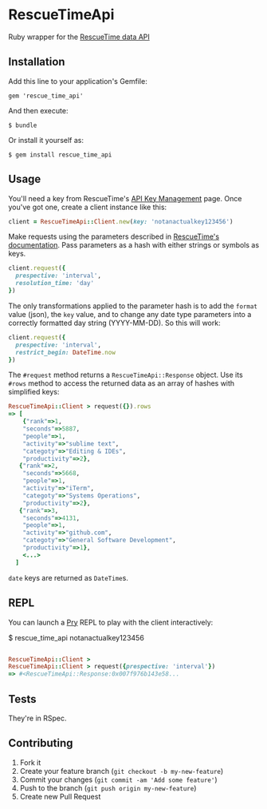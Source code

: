 # RescueTimeApi

Ruby wrapper for the [RescueTime data API](https://www.rescuetime.com/anapi/setup/documentation)

## Installation

Add this line to your application's Gemfile:

    gem 'rescue_time_api'

And then execute:

    $ bundle

Or install it yourself as:

    $ gem install rescue_time_api

## Usage

You'll need a key from RescueTime's [API Key Management](https://www.rescuetime.com/anapi/manage) page. Once you've got one, create a client instance like this:

```ruby
client = RescueTimeApi::Client.new(key: 'notanactualkey123456')
```

Make requests using the parameters described in [RescueTime's documentation](https://www.rescuetime.com/anapi/setup/documentation). Pass parameters as a hash with either strings or symbols as keys.

```ruby
client.request({
  prespective: 'interval',
  resolution_time: 'day'
})
```

The only transformations applied to the parameter hash is to add the `format` value (json), the `key` value, and to change any date type parameters into a correctly formatted day string (YYYY-MM-DD). So this will work:

```ruby
client.request({
  prespective: 'interval',
  restrict_begin: DateTime.now
})
```

The `#request` method returns a `RescueTimeApi::Response` object. Use its `#rows` method to access the returned data as an array of hashes with simplified keys:

```ruby
RescueTimeApi::Client > request({}).rows
=> [
    {"rank"=>1,
    "seconds"=>5887,
    "people"=>1,
    "activity"=>"sublime text",
    "categoty"=>"Editing & IDEs",
    "productivity"=>2},
   {"rank"=>2,
    "seconds"=>5668,
    "people"=>1,
    "activity"=>"iTerm",
    "categoty"=>"Systems Operations",
    "productivity"=>2},
   {"rank"=>3,
    "seconds"=>4131,
    "people"=>1,
    "activity"=>"github.com",
    "categoty"=>"General Software Development",
    "productivity"=>1},
    <...>
  ]
```

`date` keys are returned as `DateTime`s.

## REPL

You can launch a [Pry](http://pryrepl.org/) REPL to play with the client interactively:

  $ rescue_time_api notanactualkey123456

```ruby

RescueTimeApi::Client >
RescueTimeApi::Client > request({prespective: 'interval'})
=> #<RescueTimeApi::Response:0x007f976b143e58...
```

## Tests

They're in RSpec.

## Contributing

1. Fork it
2. Create your feature branch (`git checkout -b my-new-feature`)
3. Commit your changes (`git commit -am 'Add some feature'`)
4. Push to the branch (`git push origin my-new-feature`)
5. Create new Pull Request
